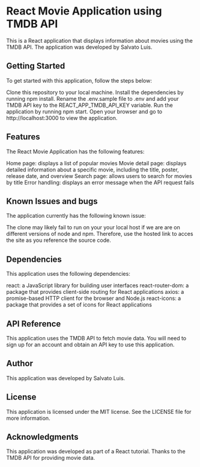 # React Movie Application using TMDB API
This is a React application that displays information about movies using the TMDB API. The application was developed by Salvato Luis.

## Getting Started
To get started with this application, follow the steps below:

Clone this repository to your local machine.
Install the dependencies by running npm install.
Rename the .env.sample file to .env and add your TMDB API key to the REACT_APP_TMDB_API_KEY variable.
Run the application by running npm start.
Open your browser and go to http://localhost:3000 to view the application.
## Features
The React Movie Application has the following features:

Home page: displays a list of popular movies
Movie detail page: displays detailed information about a specific movie, including the title, poster, release date, and overview
Search page: allows users to search for movies by title
Error handling: displays an error message when the API request fails
## Known Issues and bugs
The application currently has the following known issue:

The clone may likely fail to run on your your local host if we are are on different versions of node and npm. Therefore, use the hosted link to acces the site as you reference the source code.
## Dependencies
This application uses the following dependencies:

react: a JavaScript library for building user interfaces
react-router-dom: a package that provides client-side routing for React applications
axios: a promise-based HTTP client for the browser and Node.js
react-icons: a package that provides a set of icons for React applications
## API Reference
This application uses the TMDB API to fetch movie data. You will need to sign up for an account and obtain an API key to use this application.

## Author
This application was developed by Salvato Luis.

## License
This application is licensed under the MIT license. See the LICENSE file for more information.

## Acknowledgments
This application was developed as part of a React tutorial.
Thanks to the TMDB API for providing movie data.